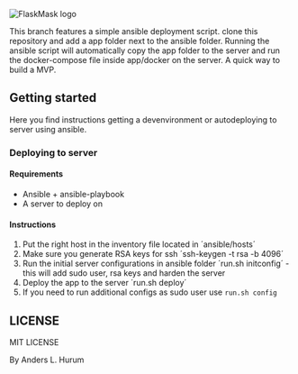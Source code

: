 ![FlaskMask logo](http://terraltech.com/wp-content/uploads/2017/04/ANSIBLE.jpg?x14005)

This branch features a simple ansible deployment script. clone this repository and add a app folder next to the ansible folder. Running the ansible script will automatically copy the app folder to the server and run the docker-compose file inside app/docker on the server. A quick way to build a MVP.

## Getting started
Here you find instructions getting a devenvironment or autodeploying to server using ansible.

### Deploying to server
#### Requirements
- Ansible + ansible-playbook
- A server to deploy on

#### Instructions
1. Put the right host in the inventory file located in ´ansible/hosts´
2. Make sure you generate RSA keys for ssh ´ssh-keygen -t rsa -b 4096´
3. Run the initial server configurations in ansible folder ´run.sh initconfig´ - this will add sudo user, rsa keys and harden the server
4. Deploy the app to the server ´run.sh deploy´
5. If you need to run additional configs as sudo user use `run.sh config`

## LICENSE
MIT LICENSE

By Anders L. Hurum

